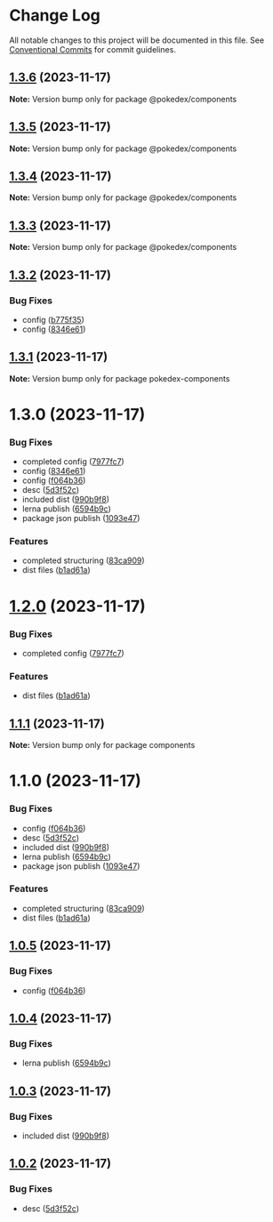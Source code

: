 # Change Log

All notable changes to this project will be documented in this file.
See [Conventional Commits](https://conventionalcommits.org) for commit guidelines.

## [1.3.6](https://github.com/erashu212/pokedex/compare/@pokedex/components@1.3.5...@pokedex/components@1.3.6) (2023-11-17)

**Note:** Version bump only for package @pokedex/components





## [1.3.5](https://github.com/erashu212/pokedex/compare/@pokedex/components@1.3.4...@pokedex/components@1.3.5) (2023-11-17)

**Note:** Version bump only for package @pokedex/components





## [1.3.4](https://github.com/erashu212/pokedex/compare/@pokedex/components@1.3.3...@pokedex/components@1.3.4) (2023-11-17)

**Note:** Version bump only for package @pokedex/components





## [1.3.3](https://github.com/erashu212/pokedex/compare/@pokedex/components@1.3.2...@pokedex/components@1.3.3) (2023-11-17)

**Note:** Version bump only for package @pokedex/components





## [1.3.2](https://github.com/erashu212/pokedex/compare/@pokedex/components@1.2.0...@pokedex/components@1.3.2) (2023-11-17)


### Bug Fixes

* config ([b775f35](https://github.com/erashu212/pokedex/commit/b775f35529a951783aac7a179f92de8cd4d8b488))
* config ([8346e61](https://github.com/erashu212/pokedex/commit/8346e61b5d6555c1868cc535d72fd4f5ec513cd3))





## [1.3.1](https://github.com/erashu212/pokedex/compare/pokedex-components@1.3.0...pokedex-components@1.3.1) (2023-11-17)

**Note:** Version bump only for package pokedex-components





# 1.3.0 (2023-11-17)


### Bug Fixes

* completed config ([7977fc7](https://github.com/erashu212/pokedex/commit/7977fc7e1cf0efce8fd1da875e31c0522002792b))
* config ([8346e61](https://github.com/erashu212/pokedex/commit/8346e61b5d6555c1868cc535d72fd4f5ec513cd3))
* config ([f064b36](https://github.com/erashu212/pokedex/commit/f064b365e4099bae09a62d4511cfddfa57df6fba))
* desc ([5d3f52c](https://github.com/erashu212/pokedex/commit/5d3f52cc260b2d2d2fb21f068ed39d9309f81630))
* included dist ([990b9f8](https://github.com/erashu212/pokedex/commit/990b9f8487f769674169d4aa6ccf15fb9bfa7711))
* lerna publish ([6594b9c](https://github.com/erashu212/pokedex/commit/6594b9c579c88626d0fb8d67e4671c505e2ad4b7))
* package json publish ([1093e47](https://github.com/erashu212/pokedex/commit/1093e47a8148dba5a61ff589e7191daff8b37e16))


### Features

* completed structuring ([83ca909](https://github.com/erashu212/pokedex/commit/83ca909761282343332c332c5a09dcd3664dac72))
* dist files ([b1ad61a](https://github.com/erashu212/pokedex/commit/b1ad61ac710aabf904b68e89671e6aa0c74fd410))





# [1.2.0](https://github.com/erashu212/pokedex/compare/@pokedex/components@1.0.5...@pokedex/components@1.2.0) (2023-11-17)


### Bug Fixes

* completed config ([7977fc7](https://github.com/erashu212/pokedex/commit/7977fc7e1cf0efce8fd1da875e31c0522002792b))


### Features

* dist files ([b1ad61a](https://github.com/erashu212/pokedex/commit/b1ad61ac710aabf904b68e89671e6aa0c74fd410))





## [1.1.1](https://github.com/erashu212/pokedex/compare/components@1.1.0...components@1.1.1) (2023-11-17)

**Note:** Version bump only for package components





# 1.1.0 (2023-11-17)


### Bug Fixes

* config ([f064b36](https://github.com/erashu212/pokedex/commit/f064b365e4099bae09a62d4511cfddfa57df6fba))
* desc ([5d3f52c](https://github.com/erashu212/pokedex/commit/5d3f52cc260b2d2d2fb21f068ed39d9309f81630))
* included dist ([990b9f8](https://github.com/erashu212/pokedex/commit/990b9f8487f769674169d4aa6ccf15fb9bfa7711))
* lerna publish ([6594b9c](https://github.com/erashu212/pokedex/commit/6594b9c579c88626d0fb8d67e4671c505e2ad4b7))
* package json publish ([1093e47](https://github.com/erashu212/pokedex/commit/1093e47a8148dba5a61ff589e7191daff8b37e16))


### Features

* completed structuring ([83ca909](https://github.com/erashu212/pokedex/commit/83ca909761282343332c332c5a09dcd3664dac72))
* dist files ([b1ad61a](https://github.com/erashu212/pokedex/commit/b1ad61ac710aabf904b68e89671e6aa0c74fd410))





## [1.0.5](https://github.com/erashu212/pokedex/compare/@pokedex/components@1.0.4...@pokedex/components@1.0.5) (2023-11-17)


### Bug Fixes

* config ([f064b36](https://github.com/erashu212/pokedex/commit/f064b365e4099bae09a62d4511cfddfa57df6fba))





## [1.0.4](https://github.com/erashu212/pokedex/compare/@pokedex/components@1.0.3...@pokedex/components@1.0.4) (2023-11-17)


### Bug Fixes

* lerna publish ([6594b9c](https://github.com/erashu212/pokedex/commit/6594b9c579c88626d0fb8d67e4671c505e2ad4b7))





## [1.0.3](https://github.com/erashu212/pokedex/compare/@pokedex/components@1.0.2...@pokedex/components@1.0.3) (2023-11-17)


### Bug Fixes

* included dist ([990b9f8](https://github.com/erashu212/pokedex/commit/990b9f8487f769674169d4aa6ccf15fb9bfa7711))





## [1.0.2](https://github.com/erashu212/pokedex/compare/@pokedex/components@1.0.1...@pokedex/components@1.0.2) (2023-11-17)


### Bug Fixes

* desc ([5d3f52c](https://github.com/erashu212/pokedex/commit/5d3f52cc260b2d2d2fb21f068ed39d9309f81630))
